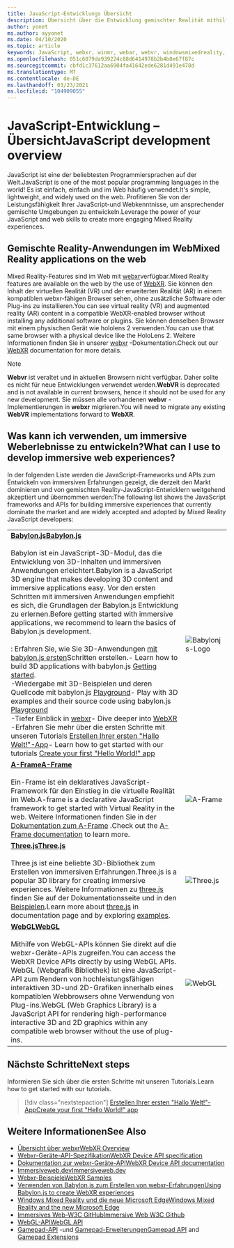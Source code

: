 ```yaml
---
title: JavaScript-Entwicklungs Übersicht
description: Übersicht über die Entwicklung gemischter Realität mithilfe von JavaScript für Web-, Mobile und Windows-immersive Headsets.
author: yonet
ms.author: ayyonet
ms.date: 04/10/2020
ms.topic: article
keywords: JavaScript, webxr, winmr, webar, webvr, windowsmixedreality, hololens, Windows Mixed Reality, Web VR, Web XR, Web Mr, Web AR, 360, 360 Video, 360 Videos, 360 Photo, 360 Fotos, 360 Content, immersives Web, immersive-Web, IW, immersiveweb
ms.openlocfilehash: 051c6079da939224c88d6414978b2b4b0e67f87c
ms.sourcegitcommit: cbfd1c37612aa6904fa41642ede6281d491e478d
ms.translationtype: MT
ms.contentlocale: de-DE
ms.lasthandoff: 03/23/2021
ms.locfileid: "104909055"
---
```

# <a name="javascript-development-overview"></a><span data-ttu-id="a843d-104">JavaScript-Entwicklung – Übersicht</span><span class="sxs-lookup"><span data-stu-id="a843d-104">JavaScript development overview</span></span>

<span data-ttu-id="a843d-105">JavaScript ist eine der beliebtesten Programmiersprachen auf der Welt.</span><span class="sxs-lookup"><span data-stu-id="a843d-105">JavaScript is one of the most popular programming languages in the world!</span></span> <span data-ttu-id="a843d-106">Es ist einfach, einfach und im Web häufig verwendet.</span><span class="sxs-lookup"><span data-stu-id="a843d-106">It's simple, lightweight, and widely used on the web.</span></span> <span data-ttu-id="a843d-107">Profitieren Sie von der Leistungsfähigkeit Ihrer JavaScript-und Webkenntnisse, um ansprechender gemischte Umgebungen zu entwickeln.</span><span class="sxs-lookup"><span data-stu-id="a843d-107">Leverage the power of your JavaScript and web skills to create more engaging Mixed Reality experiences.</span></span>

## <a name="mixed-reality-applications-on-the-web"></a><span data-ttu-id="a843d-108">Gemischte Reality-Anwendungen im Web</span><span class="sxs-lookup"><span data-stu-id="a843d-108">Mixed Reality applications on the web</span></span>

<span data-ttu-id="a843d-109">Mixed Reality-Features sind im Web mit [webxr](webxr-overview.md)verfügbar.</span><span class="sxs-lookup"><span data-stu-id="a843d-109">Mixed Reality features are available on the web by the use of [WebXR](webxr-overview.md).</span></span> <span data-ttu-id="a843d-110">Sie können den Inhalt der virtuellen Realität (VR) und der erweiterten Realität (AR) in einem kompatiblen webxr-fähigen Browser sehen, ohne zusätzliche Software oder Plug-ins zu installieren.</span><span class="sxs-lookup"><span data-stu-id="a843d-110">You can see virtual reality (VR) and augmented reality (AR) content in a compatible WebXR-enabled browser without installing any additional software or plugins.</span></span> <span data-ttu-id="a843d-111">Sie können denselben Browser mit einem physischen Gerät wie hololens 2 verwenden.</span><span class="sxs-lookup"><span data-stu-id="a843d-111">You can use that same browser with a physical device like the HoloLens 2.</span></span> <span data-ttu-id="a843d-112">Weitere Informationen finden Sie in unserer [webxr](webxr-overview.md) -Dokumentation.</span><span class="sxs-lookup"><span data-stu-id="a843d-112">Check out our [WebXR](webxr-overview.md) documentation for more details.</span></span>

> [!NOTE]
> <span data-ttu-id="a843d-113">**Webvr** ist veraltet und in aktuellen Browsern nicht verfügbar. Daher sollte es nicht für neue Entwicklungen verwendet werden.</span><span class="sxs-lookup"><span data-stu-id="a843d-113">**WebVR** is deprecated and is not available in current browsers, hence it should not be used for any new development.</span></span> <span data-ttu-id="a843d-114">Sie müssen alle vorhandenen **webvr** -Implementierungen in **webxr** migrieren.</span><span class="sxs-lookup"><span data-stu-id="a843d-114">You will need to migrate any existing **WebVR** implementations forward to **WebXR**.</span></span>

## <a name="what-can-i-use-to-develop-immersive-web-experiences"></a><span data-ttu-id="a843d-115">Was kann ich verwenden, um immersive Weberlebnisse zu entwickeln?</span><span class="sxs-lookup"><span data-stu-id="a843d-115">What can I use to develop immersive web experiences?</span></span>

<span data-ttu-id="a843d-116">In der folgenden Liste werden die JavaScript-Frameworks und APIs zum Entwickeln von immersiven Erfahrungen gezeigt, die derzeit den Markt dominieren und von gemischten Reality-JavaScript-Entwicklern weitgehend akzeptiert und übernommen werden:</span><span class="sxs-lookup"><span data-stu-id="a843d-116">The following list shows the JavaScript frameworks and APIs for building immersive experiences that currently dominate the market and are widely accepted and adopted by Mixed Reality JavaScript developers:</span></span>

|  |  |
| --- | --- |
|[<span data-ttu-id="a843d-117">**Babylon.js**</span><span class="sxs-lookup"><span data-stu-id="a843d-117">**Babylon.js**</span></span>](https://doc.babylonjs.com/)<br/><br/> <span data-ttu-id="a843d-118">Babylon ist ein JavaScript-3D-Modul, das die Entwicklung von 3D-Inhalten und immersiven Anwendungen erleichtert.</span><span class="sxs-lookup"><span data-stu-id="a843d-118">Babylon is a JavaScript 3D engine that makes developing 3D content and immersive applications easy.</span></span> <span data-ttu-id="a843d-119">Vor den ersten Schritten mit immersiven Anwendungen empfiehlt es sich, die Grundlagen der Babylon.js Entwicklung zu erlernen.</span><span class="sxs-lookup"><span data-stu-id="a843d-119">Before getting started with immersive applications, we recommend to learn the basics of Babylon.js development.</span></span><br/><br/><span data-ttu-id="a843d-120">: Erfahren Sie, wie Sie 3D-Anwendungen [mit babylon.js ersten](https://doc.babylonjs.com/start)Schritten erstellen.</span><span class="sxs-lookup"><span data-stu-id="a843d-120">- Learn how to build 3D applications with babylon.js [Getting started](https://doc.babylonjs.com/start).</span></span><br/><span data-ttu-id="a843d-121">-Wiedergabe mit 3D-Beispielen und deren Quellcode mit babylon.js [Playground](https://doc.babylonjs.com/examples/)</span><span class="sxs-lookup"><span data-stu-id="a843d-121">- Play with 3D examples and their source code using babylon.js [Playground](https://doc.babylonjs.com/examples/)</span></span><br/><span data-ttu-id="a843d-122">-Tiefer Einblick in [webxr](https://doc.babylonjs.com/divingDeeper/webXR)</span><span class="sxs-lookup"><span data-stu-id="a843d-122">- Dive deeper into [WebXR](https://doc.babylonjs.com/divingDeeper/webXR)</span></span><br/><span data-ttu-id="a843d-123">-Erfahren Sie mehr über die ersten Schritte mit unseren Tutorials [Erstellen Ihrer ersten "Hallo Welt!"-App](tutorials/babylonjs-webxr-helloworld/introduction-01.md)</span><span class="sxs-lookup"><span data-stu-id="a843d-123">- Learn how to get started with our tutorials [Create your first "Hello World!" app](tutorials/babylonjs-webxr-helloworld/introduction-01.md)</span></span>|![Babylonjs-Logo](images/babylon.js.example.png) |
|[<span data-ttu-id="a843d-125">**A-Frame**</span><span class="sxs-lookup"><span data-stu-id="a843d-125">**A-Frame**</span></span>](https://aframe.io/) <br/><br/><span data-ttu-id="a843d-126">Ein-Frame ist ein deklaratives JavaScript-Framework für den Einstieg in die virtuelle Realität im Web.</span><span class="sxs-lookup"><span data-stu-id="a843d-126">A-frame is a declarative JavaScript framework to get started with Virtual Reality in the web.</span></span> <span data-ttu-id="a843d-127">Weitere Informationen finden Sie in der [Dokumentation zum A-Frame](https://aframe.io/docs/1.2.0/introduction/) .</span><span class="sxs-lookup"><span data-stu-id="a843d-127">Check out the [A-Frame documentation](https://aframe.io/docs/1.2.0/introduction/) to learn more.</span></span> |![A-Frame](images/a-frame.example.png)  |
|[<span data-ttu-id="a843d-129">**Three.js**</span><span class="sxs-lookup"><span data-stu-id="a843d-129">**Three.js**</span></span>](https://threejs.org) <br/><br/><span data-ttu-id="a843d-130">Three.js ist eine beliebte 3D-Bibliothek zum Erstellen von immersiven Erfahrungen.</span><span class="sxs-lookup"><span data-stu-id="a843d-130">Three.js is a popular 3D library for creating immersive experiences.</span></span> <span data-ttu-id="a843d-131">Weitere Informationen zu [three.js](https://threejs.org/docs/index.html#manual/en/introduction/Creating-a-scene) finden Sie auf der Dokumentationsseite und in den [Beispielen](https://threejs.org/examples/#webgl_animation_cloth).</span><span class="sxs-lookup"><span data-stu-id="a843d-131">Learn more about [three.js](https://threejs.org/docs/index.html#manual/en/introduction/Creating-a-scene) in documentation page and by exploring [examples](https://threejs.org/examples/#webgl_animation_cloth).</span></span> |![Three.js](images/three.js.example.png)  |
|[<span data-ttu-id="a843d-133">**WebGL**</span><span class="sxs-lookup"><span data-stu-id="a843d-133">**WebGL**</span></span>](https://developer.mozilla.org/en-US/docs/Web/API/WebGL_API)  <br/><br/><span data-ttu-id="a843d-134">Mithilfe von WebGL-APIs können Sie direkt auf die webxr-Geräte-APIs zugreifen.</span><span class="sxs-lookup"><span data-stu-id="a843d-134">You can access the WebXR Device APIs directly by using WebGL APIs.</span></span> <span data-ttu-id="a843d-135">WebGL (Webgrafik Bibliothek) ist eine JavaScript-API zum Rendern von hochleistungsfähigen interaktiven 3D-und 2D-Grafiken innerhalb eines kompatiblen Webbrowsers ohne Verwendung von Plug-ins.</span><span class="sxs-lookup"><span data-stu-id="a843d-135">WebGL (Web Graphics Library) is a JavaScript API for rendering high-performance interactive 3D and 2D graphics within any compatible web browser without the use of plug-ins.</span></span> |![WebGL](images/webgl.example.png)  |

## <a name="next-steps"></a><span data-ttu-id="a843d-137">Nächste Schritte</span><span class="sxs-lookup"><span data-stu-id="a843d-137">Next steps</span></span>

<span data-ttu-id="a843d-138">Informieren Sie sich über die ersten Schritte mit unseren Tutorials.</span><span class="sxs-lookup"><span data-stu-id="a843d-138">Learn how to get started with our tutorials.</span></span>

> [!div class="nextstepaction"]
> [<span data-ttu-id="a843d-139">Erstellen Ihrer ersten "Hallo Welt!"-App</span><span class="sxs-lookup"><span data-stu-id="a843d-139">Create your first "Hello World!" app</span></span>](tutorials/babylonjs-webxr-helloworld/introduction-01.md)

## <a name="see-also"></a><span data-ttu-id="a843d-140">Weitere Informationen</span><span class="sxs-lookup"><span data-stu-id="a843d-140">See Also</span></span>

* [<span data-ttu-id="a843d-141">Übersicht über webxr</span><span class="sxs-lookup"><span data-stu-id="a843d-141">WebXR Overview</span></span>](webxr-overview.md)
* [<span data-ttu-id="a843d-142">Webxr-Geräte-API-Spezifikation</span><span class="sxs-lookup"><span data-stu-id="a843d-142">WebXR Device API specification</span></span>](https://immersive-web.github.io/webxr/)
* [<span data-ttu-id="a843d-143">Dokumentation zur webxr-Geräte-API</span><span class="sxs-lookup"><span data-stu-id="a843d-143">WebXR Device API documentation</span></span>](https://developer.mozilla.org/en-US/docs/Web/API/WebXR_Device_API)
* [<span data-ttu-id="a843d-144">Immersiveweb.dev</span><span class="sxs-lookup"><span data-stu-id="a843d-144">Immersiveweb.dev</span></span>](https://immersiveweb.dev/)
* [<span data-ttu-id="a843d-145">Webxr-Beispiele</span><span class="sxs-lookup"><span data-stu-id="a843d-145">WebXR Samples</span></span>](https://immersive-web.github.io/webxr-samples/)
* [<span data-ttu-id="a843d-146">Verwenden von Babylon.js zum Erstellen von webxr-Erfahrungen</span><span class="sxs-lookup"><span data-stu-id="a843d-146">Using Babylon.js to create WebXR experiences</span></span>](https://doc.babylonjs.com/how_to/introduction_to_webxr)
* [<span data-ttu-id="a843d-147">Windows Mixed Reality und die neue Microsoft Edge</span><span class="sxs-lookup"><span data-stu-id="a843d-147">Windows Mixed Reality and the new Microsoft Edge</span></span>](/windows/mixed-reality/new-microsoft-edge#introducing-the-new-microsoft-edge)
* [<span data-ttu-id="a843d-148">Immersives Web-W3C GitHub</span><span class="sxs-lookup"><span data-stu-id="a843d-148">Immersive Web W3C Github</span></span>](https://github.com/immersive-web)
* <span data-ttu-id="a843d-149">[WebGL-API](/previous-versions/windows/internet-explorer/ie-developer/dev-guides/bg182648(v=vs.85))</span><span class="sxs-lookup"><span data-stu-id="a843d-149">[WebGL API](/previous-versions/windows/internet-explorer/ie-developer/dev-guides/bg182648(v=vs.85))</span></span>
* <span data-ttu-id="a843d-150">[Gamepad-API](https://msdn.microsoft.com/library/dn743630(v=vs.85).aspx) -und [Gamepad-Erweiterungen](https://w3c.github.io/gamepad/extensions.html)</span><span class="sxs-lookup"><span data-stu-id="a843d-150">[Gamepad API](https://msdn.microsoft.com/library/dn743630(v=vs.85).aspx) and [Gamepad Extensions](https://w3c.github.io/gamepad/extensions.html)</span></span>
